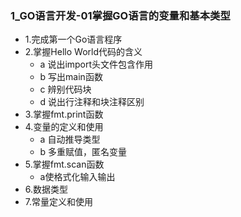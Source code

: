 ### 1_GO语言开发-01掌握GO语言的变量和基本类型  
- 1.完成第一个Go语言程序  
- 2.掌握Hello World代码的含义  
  - a	说出import头文件包含作用 
  - b	写出main函数   
  - c	辨别代码块  
  - d	说出行注释和块注释区别  
- 3.掌握fmt.print函数   
- 4.变量的定义和使用  
  - a	自动推导类型    
  - b	多重赋值，匿名变量    
- 5.掌握fmt.scan函数    
  - a使格式化输入输出   
- 6.数据类型  
- 7.常量定义和使用  
